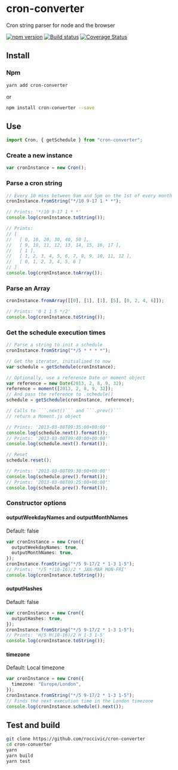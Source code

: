 # cron-converter

Cron string parser for node and the browser

[![npm version](https://badge.fury.io/js/cron-converter.svg)](https://badge.fury.io/js/cron-converter)
[![Build status](https://github.com/roccivic/cron-converter/actions/workflows/build.yml/badge.svg?branch=master)](https://github.com/roccivic/cron-converter/actions/workflows/build.yml)
[![Coverage Status](https://coveralls.io/repos/roccivic/cron-converter/badge.svg?branch=master&service=github)](https://coveralls.io/github/roccivic/cron-converter?branch=master)

## Install

### Npm

```bash
yarn add cron-converter
```

or

```bash
npm install cron-converter --save
```

## Use

```ts
import Cron, { getSchedule } from "cron-converter";
```

### Create a new instance

```ts
var cronInstance = new Cron();
```

### Parse a cron string

```ts
// Every 10 mins between 9am and 5pm on the 1st of every month
cronInstance.fromString("*/10 9-17 1 * *");

// Prints: '*/10 9-17 1 * *'
console.log(cronInstance.toString());

// Prints:
// [
//   [ 0, 10, 20, 30, 40, 50 ],
//   [ 9, 10, 11, 12, 13, 14, 15, 16, 17 ],
//   [ 1 ],
//   [ 1, 2, 3, 4, 5, 6, 7, 8, 9, 10, 11, 12 ],
//   [ 0, 1, 2, 3, 4, 5, 6 ]
// ]
console.log(cronInstance.toArray());
```

### Parse an Array

```ts
cronInstance.fromArray([[0], [1], [1], [5], [0, 2, 4, 6]]);

// Prints: '0 1 1 5 */2'
console.log(cronInstance.toString());
```

### Get the schedule execution times

````ts
// Parse a string to init a schedule
cronInstance.fromString("*/5 * * * *");

// Get the iterator, initialised to now
var schedule = getSchedule(cronInstance);

// Optionally, use a reference Date or moment object
var reference = new Date(2013, 2, 8, 9, 32);
reference = moment([2013, 2, 8, 9, 32]);
// And pass the reference to .schedule()
schedule = getSchedule(cronInstance, reference);

// Calls to ```.next()``` and ```.prev()```
// return a Moment.js object

// Prints: '2013-03-08T09:35:00+00:00''
console.log(schedule.next().format());
// Prints: '2013-03-08T09:40:00+00:00''
console.log(schedule.next().format());

// Reset
schedule.reset();

// Prints: '2013-03-08T09:30:00+00:00''
console.log(schedule.prev().format());
// Prints: '2013-03-08T09:25:00+00:00''
console.log(schedule.prev().format());
````

### Constructor options

#### outputWeekdayNames and outputMonthNames

Default: false

```ts
var cronInstance = new Cron({
  outputWeekdayNames: true,
  outputMonthNames: true,
});
cronInstance.fromString("*/5 9-17/2 * 1-3 1-5");
// Prints: '*/5 *(10-16)/2 * JAN-MAR MON-FRI'
console.log(cronInstance.toString());
```

#### outputHashes

Default: false

```ts
var cronInstance = new Cron({
  outputHashes: true,
});
cronInstance.fromString("*/5 9-17/2 * 1-3 1-5");
// Prints: 'H/5 H(10-16)/2 H 1-3 1-5'
console.log(cronInstance.toString());
```

#### timezone

Default: Local timezone

```ts
var cronInstance = new Cron({
  timezone: "Europe/London",
});
cronInstance.fromString("*/5 9-17/2 * 1-3 1-5");
// Finds the next execution time in the London timezone
console.log(cronInstance.schedule().next());
```

## Test and build

```bash
git clone https://github.com/roccivic/cron-converter
cd cron-converter
yarn
yarn build
yarn test
```
